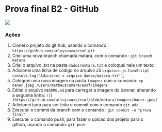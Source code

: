 # Prova final B2 - GitHub

![](https://github.com/arleysouza/esof/blob/matara/imagens/baner.jpeg)

### Ações

1. Clonei o projeto do git hub, usando o comando : `https://github.com/arleysouza/esof.git`
3. Criei uma nova branch chamada matara, com o comando : `git branch matara `
4. Criei o arquivo .txt na pasta `dados/matara.txt` e coloquei nele um texto;
5. Adicionei uma linha de código no arquivo JS `arquivos.js` 
```JavaScript console.log('Adicionei o arquivo dados/matara.txt')```;
6. Coloquei uma nova imagem na pasta `imagens` com o comando: `cp baner.jpeg /Users/matheuscamara/esof/imagens`
7. Editei o arquivo `README.md` para carregar a imagem do banner, alterando a seguinte linha: `![](https://github.com/arleysouza/esof/blob/matara/imagens/baner.jpeg)`
8. Adicionei tudo para ser feito o commit com o comando `git add .`
9. Executei o commit da branch com o comando : `git commit -m "prova final"  `
10. Executei o comando push, para fazer o upload dos projeto para o github, usando o comando: `git push`

